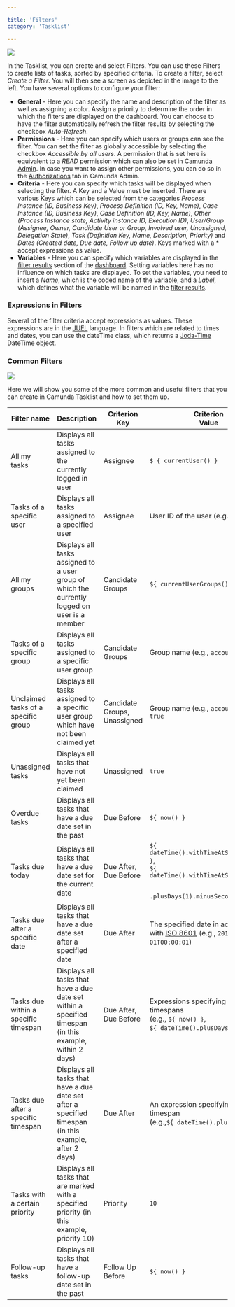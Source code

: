 ```yaml
---

title: 'Filters'
category: 'Tasklist'

---
```


<div class="row">
  <div class="col-xs-6 col-sm-6 col-md-3">
    <img data-img-thumb src="ref:asset:/assets/img/implementation-tasklist/tasklist-create-filter.png" />
  </div>
  <div class="col-xs-6 col-sm-6 col-md-9">
    <p>
      In the Tasklist, you can create and select Filters. You can use these Filters to create lists of tasks, sorted by specified criteria. To create a filter, select <i>Create a Filter</i>. You will then see a screen as depicted in the image to the left. You have several options to configure your filter:
        <ul>
          <li><strong>General</strong> - Here you can specify the name and description of the filter as well as assigning a color. Assign a priority to determine the order in which the filters are displayed on the dashboard. You can choose to have the filter automatically refresh the filter results by selecting the checkbox <i> Auto-Refresh</i>.</li>
          <li><strong>Permissions</strong> - Here you can specify which users or groups can see the filter. You can set the filter as globally accessible by selecting the checkbox <i>Accessible by all users</i>. A permission that is set here is equivalent to a <i>READ</i> permission which can also be set in <a href="ref:#admin">Camunda Admin</a>. In case you want to assign other permissions, you can do so in the <a href="ref:#admin-authorization-management-authorizations">Authorizations</a> tab in Camunda Admin.</li>
          <li><strong>Criteria</strong> - Here you can specify which tasks will be displayed when selecting the filter. A Key and a Value must be inserted. There are various Keys which can be selected from the categories <i>Process Instance (ID, Business Key)</i>, <i>Process Definition (ID, Key, Name)</i>, <i>Case Instance (ID, Business Key)</i>, <i>Case Definition (ID, Key, Name)</i>, <i>Other (Process Instance state, Activity instance ID, Execution ID)</i>, <i>User/Group (Assignee, Owner, Candidate User or Group, Involved user, Unassigned, Delegation State)</i>, <i>Task (Definition Key, Name, Description, Priority)</i> and <i>Dates (Created date, Due date, Follow up date)</i>. Keys marked with a * accept expressions as value.</li>
          <li><strong>Variables</strong> - Here you can specify which variables are displayed in the <a href="ref:#tasklist-dashboard-filter-results">filter results</a> section of the <a href="ref:#tasklist-dashboard">dashboard</a>. Setting variables here has no influence on which tasks are displayed. To set the variables, you need to insert a <i>Name</i>, which is the coded name of the variable, and a <i>Label</i>, which defines what the variable will be named in the <a href="ref:#tasklist-dashboard-filter-results">filter results</a>.</li>
        </ul>
    </p>
  </div>
</div>

### Expressions in Filters

Several of the filter criteria accept expressions as values. These expressions are in the [JUEL](http://juel.sourceforge.net/) language. In filters which are related to times and dates, you can use the dateTime class, which returns a [Joda-Time](http://www.joda.org/joda-time/) DateTime object.


### Common Filters

<div class="row">
  <div class="col-xs-6 col-sm-6 col-md-3">
    <img data-img-thumb src="ref:asset:/assets/img/implementation-tasklist/tasklist-filter-detail.png" />
  </div>
  <div class="col-xs-6 col-sm-6 col-md-9">
    <p>
      Here we will show you some of the more common and useful filters that you can create in Camunda Tasklist and how to set them up.
    </p>
  </div>
</div>
<section class="row">
  <div class="col-md-12">
    <table class="table table-responsive">
      <thead>
        <tr>
        <th class="table-condensed-column">
         Filter name
        </th>
        <th>
          Description
        </th>
        <th>
          Criterion<br>
          Key
        </th>
        <th>
          Criterion<br>
          Value
        </th>
      </tr>
      </thead>
      <tbody>
        <tr>
          <td>
            All my tasks
          </td>
          <td>
            Displays all tasks assigned to the currently logged in user
          </td>
          <td>
            Assignee
          </td>
          <td>
            <code>$ { currentUser() }</code>
          </td>
        </tr>
        <tr>
          <td>
            Tasks of a specific user
          </td>
          <td>
            Displays all tasks assigned to a specified user
          </td>
          <td>
            Assignee
          </td>
          <td>
            User ID of the user (e.g., <code>demo</code>)
          </td>
        </tr>
        <tr>
          <td>
            All my groups
          </td>
          <td>
            Displays all tasks assigned to a user group of which the currently logged on user is a member
          </td>
          <td>
            Candidate Groups
          </td>
          <td>
           <code>${ currentUserGroups() }</code>
          </td>
        </tr>
        <tr>
          <td>
            Tasks of a specific group
          </td>
          <td>
            Displays all tasks assigned to a specific user group
          </td>
          <td>
            Candidate Groups
          </td>
          <td>
           Group name (e.g., <code>accounting</code>)
          </td>
        </tr>
        <tr>
          <td>
            Unclaimed tasks of a specific group
          </td>
          <td>
            Displays all tasks assigned to a specific user group which have not been claimed yet
          </td>
          <td>
            Candidate Groups,<br>
            Unassigned
          </td>
          <td>
           Group name (e.g., <code>accounting</code>),<br>
           <code>true</code>
          </td>
        </tr>
        <tr>
          <td>
            Unassigned tasks
          </td>
          <td>
            Displays all tasks that have not yet been claimed
          </td>
          <td>
            Unassigned
          </td>
          <td>
            <code>true</code>
          </td>
        </tr>
        <tr>
          <td>
            Overdue tasks
          </td>
          <td>
            Displays all tasks that have a due date set in the past
          </td>
          <td>
            Due Before
          </td>
          <td>
            <code>${ now() }</code>
          </td>
        </tr>
        <tr>
          <td>
            Tasks due today
          </td>
          <td>
            Displays all tasks that have a due date set for the current date
          </td>
          <td>
            Due After, <br>
            Due Before
          </td>
          <td>
            <code>${ dateTime().withTimeAtStartOfDay() }</code>,<br>
            <code>${ dateTime().withTimeAtStartOfDay()<br>
            .plusDays(1).minusSeconds(1) }</code>
          </td>
        </tr>
        <tr>
          <td>
            Tasks due after a specific date
          </td>
          <td>
            Displays all tasks that have a due date set after a specified date
          </td>
          <td>
            Due After
          </td>
          <td>
            The specified date in accordance with <a href="http://en.wikipedia.org/wiki/ISO_8601">ISO 8601</a> (e.g., <code>2015-01-01T00:00:01</code>)
          </td>
        </tr>
        <tr>
          <td>
            Tasks due within a specific timespan
          </td>
          <td>
            Displays all tasks that have a due date set within a specified timespan (in this example, within 2 days)
          </td>
          <td>
            Due After, <br>
            Due Before
          </td>
          <td>
            Expressions specifying the timespans<br>
            (e.g., <code>${ now() }</code>, <br>
            <code>${ dateTime().plusDays(2) }</code>)
          </td>
        </tr>
        <tr>
        <tr>
          <td>
            Tasks due after a specific timespan
          </td>
          <td>
            Displays all tasks that have a due date set after a specified timespan (in this example, after 2 days)
          </td>
          <td>
            Due After
          </td>
          <td>
            An expression specifying the timespan<br>
            (e.g.,<code>${ dateTime().plusDays(2) }</code>)
          </td>
        </tr>
        <tr>
          <td>
            Tasks with a certain priority
          </td>
          <td>
            Displays all tasks that are marked with a specified priority (in this example, priority 10)
          </td>
          <td>
            Priority
          </td>
          <td>
            <code>10</code>
          </td>
        </tr>
        <tr>
          <td>
            Follow-up tasks
          </td>
          <td>
            Displays all tasks that have a follow-up date set in the past
          </td>
          <td>
            Follow Up Before
          </td>
          <td>
            <code>${ now() }</code>
          </td>
        </tr>
      </tbody>
    </table>
  </div>
</section>
